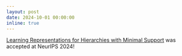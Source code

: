 ```yaml
---
layout: post
date: 2024-10-01 00:00:00
inline: true
---
```

[Learning Representations for Hierarchies with Minimal Support](https://openreview.net/forum?id=HFS800reZK) was accepted at NeurIPS 2024!
